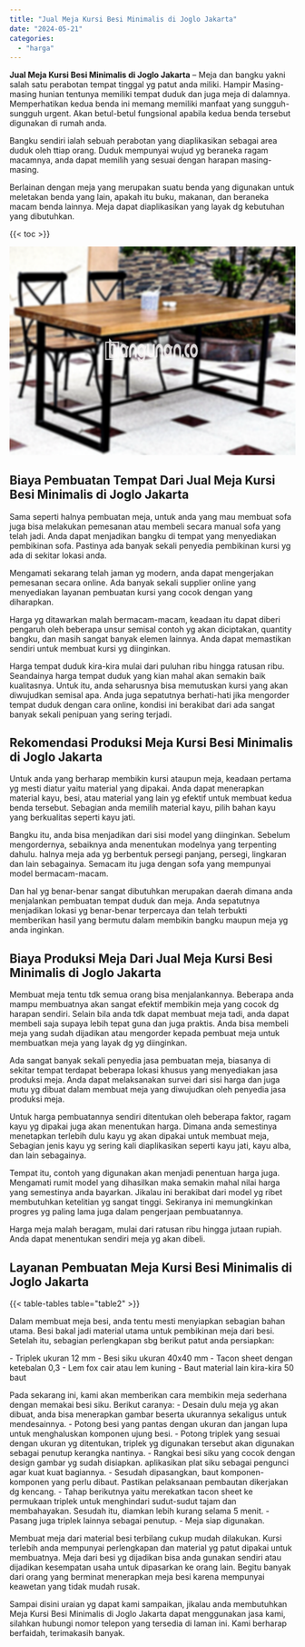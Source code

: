 ```yaml
---
title: "Jual Meja Kursi Besi Minimalis di Joglo Jakarta"
date: "2024-05-21"
categories: 
  - "harga"
---
```


**Jual Meja Kursi Besi Minimalis di Joglo Jakarta** – Meja dan bangku yakni salah satu perabotan tempat tinggal yg patut anda miliki. Hampir Masing-masing hunian tentunya memiliki tempat duduk dan juga meja di dalamnya. Memperhatikan kedua benda ini memang memiliki manfaat yang sungguh-sungguh urgent. Akan betul-betul fungsional apabila kedua benda tersebut digunakan di rumah anda.

Bangku sendiri ialah sebuah perabotan yang diaplikasikan sebagai area duduk oleh ttiap orang. Duduk mempunyai wujud yg beraneka ragam macamnya, anda dapat memilih yang sesuai dengan harapan masing-masing.

Berlainan dengan meja yang merupakan suatu benda yang digunakan untuk meletakan benda yang lain, apakah itu buku, makanan, dan beraneka macam benda lainnya. Meja dapat diaplikasikan yang layak dg kebutuhan yang dibutuhkan.

{{< toc >}}

![Jual Meja Kursi Besi Minimalis di Joglo Jakarta](/images/jual-meja-besi-murah17.png)

## Biaya Pembuatan Tempat Dari Jual Meja Kursi Besi Minimalis di Joglo Jakarta

Sama seperti halnya pembuatan meja, untuk anda yang mau membuat sofa juga bisa melakukan pemesanan atau membeli secara manual sofa yang telah jadi. Anda dapat menjadikan bangku di tempat yang menyediakan pembikinan sofa. Pastinya ada banyak sekali penyedia pembikinan kursi yg ada di sekitar lokasi anda.

Mengamati sekarang telah jaman yg modern, anda dapat mengerjakan pemesanan secara online. Ada banyak sekali supplier online yang menyediakan layanan pembuatan kursi yang cocok dengan yang diharapkan.

Harga yg ditawarkan malah bermacam-macam, keadaan itu dapat diberi pengaruh oleh beberapa unsur semisal contoh yg akan diciptakan, quantity bangku, dan masih sangat banyak elemen lainnya. Anda dapat memastikan sendiri untuk membuat kursi yg diinginkan.

Harga tempat duduk kira-kira mulai dari puluhan ribu hingga ratusan ribu. Seandainya harga tempat duduk yang kian mahal akan semakin baik kualitasnya. Untuk itu, anda seharusnya bisa memutuskan kursi yang akan diwujudkan semisal apa. Anda juga sepatutnya berhati-hati jika mengorder tempat duduk dengan cara online, kondisi ini berakibat dari ada sangat banyak sekali penipuan yang sering terjadi.

## Rekomendasi Produksi Meja Kursi Besi Minimalis di Joglo Jakarta

Untuk anda yang berharap membikin kursi ataupun meja, keadaan pertama yg mesti diatur yaitu material yang dipakai. Anda dapat menerapkan material kayu, besi, atau material yang lain yg efektif untuk membuat kedua benda tersebut. Sebagian anda memilih material kayu, pilih bahan kayu yang berkualitas seperti kayu jati.

Bangku itu, anda bisa menjadikan dari sisi model yang diinginkan. Sebelum mengordernya, sebaiknya anda menentukan modelnya yang terpenting dahulu. halnya meja ada yg berbentuk persegi panjang, persegi, lingkaran dan lain sebagainya. Semacam itu juga dengan sofa yang mempunyai model bermacam-macam.

Dan hal yg benar-benar sangat dibutuhkan merupakan daerah dimana anda menjalankan pembuatan tempat duduk dan meja. Anda sepatutnya menjadikan lokasi yg benar-benar terpercaya dan telah terbukti memberikan hasil yang bermutu dalam membikin bangku maupun meja yg anda inginkan.

## Biaya Produksi Meja Dari Jual Meja Kursi Besi Minimalis di Joglo Jakarta

Membuat meja tentu tdk semua orang bisa menjalankannya. Beberapa anda mampu membuatnya akan sangat efektif membikin meja yang cocok dg harapan sendiri. Selain bila anda tdk dapat membuat meja tadi, anda dapat membeli saja supaya lebih tepat guna dan juga praktis. Anda bisa membeli meja yang sudah dijadikan atau mengorder kepada pembuat meja untuk membuatkan meja yang layak dg yg diinginkan.

Ada sangat banyak sekali penyedia jasa pembuatan meja, biasanya di sekitar tempat terdapat beberapa lokasi khusus yang menyediakan jasa produksi meja. Anda dapat melaksanakan survei dari sisi harga dan juga mutu yg dibuat dalam membuat meja yang diwujudkan oleh penyedia jasa produksi meja.

Untuk harga pembuatannya sendiri ditentukan oleh beberapa faktor, ragam kayu yg dipakai juga akan menentukan harga. Dimana anda semestinya menetapkan terlebih dulu kayu yg akan dipakai untuk membuat meja, Sebagian jenis kayu yg sering kali diaplikasikan seperti kayu jati, kayu alba, dan lain sebagainya.

Tempat itu, contoh yang digunakan akan menjadi penentuan harga juga. Mengamati rumit model yang dihasilkan maka semakin mahal nilai harga yang semestinya anda bayarkan. Jikalau ini berakibat dari model yg ribet membutuhkan ketelitian yg sangat tinggi. Sekiranya ini memungkinkan progres yg paling lama juga dalam pengerjaan pembuatannya.

Harga meja malah beragam, mulai dari ratusan ribu hingga jutaan rupiah. Anda dapat menentukan sendiri meja yg akan dibeli.

## Layanan Pembuatan Meja Kursi Besi Minimalis di Joglo Jakarta

{{< table-tables table="table2" >}}

Dalam membuat meja besi, anda tentu mesti menyiapkan sebagian bahan utama. Besi bakal jadi material utama untuk pembikinan meja dari besi. Setelah itu, sebagian perlengkapan sbg berikut patut anda persiapkan:

\- Triplek ukuran 12 mm - Besi siku ukuran 40x40 mm - Tacon sheet dengan ketebalan 0,3 - Lem fox cair atau lem kuning - Baut material lain kira-kira 50 baut

Pada sekarang ini, kami akan memberikan cara membikin meja sederhana dengan memakai besi siku. Berikut caranya: - Desain dulu meja yg akan dibuat, anda bisa menerapkan gambar beserta ukurannya sekaligus untuk mendesainnya. - Potong besi yang pantas dengan ukuran dan jangan lupa untuk menghaluskan komponen ujung besi. - Potong triplek yang sesuai dengan ukuran yg ditentukan, triplek yg digunakan tersebut akan digunakan sebagai penutup kerangka nantinya. - Rangkai besi siku yang cocok dengan design gambar yg sudah disiapkan. aplikasikan plat siku sebagai pengunci agar kuat kuat bagiannya. - Sesudah dipasangkan, baut komponen-komponen yang perlu dibaut. Pastikan pelaksanaan pembautan dikerjakan dg kencang. - Tahap berikutnya yaitu merekatkan tacon sheet ke permukaan triplek untuk menghindari sudut-sudut tajam dan membahayakan. Sesudah itu, diamkan lebih kurang selama 5 menit. - Pasang juga triplek lainnya sebagai penutup. - Meja siap digunakan.

Membuat meja dari material besi terbilang cukup mudah dilakukan. Kursi terlebih anda mempunyai perlengkapan dan material yg patut dipakai untuk membuatnya. Meja dari besi yg dijadikan bisa anda gunakan sendiri atau dijadikan kesempatan usaha untuk dipasarkan ke orang lain. Begitu banyak dari orang yang berminat menerapkan meja besi karena mempunyai keawetan yang tidak mudah rusak.

Sampai disini uraian yg dapat kami sampaikan, jikalau anda membutuhkan Meja Kursi Besi Minimalis di Joglo Jakarta dapat menggunakan jasa kami, silahkan hubungi nomor telepon yang tersedia di laman ini. Kami berharap berfaidah, terimakasih banyak.
